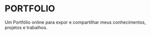 # PORTFOLIO
 Um Portfólio online para expor e compartilhar meus conhecimentos, projetos e trabalhos.
